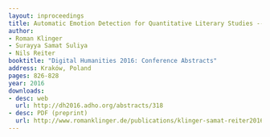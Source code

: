 ```yaml
---
layout: inproceedings
title: Automatic Emotion Detection for Quantitative Literary Studies -- A case study based on Franz Kafka’s “Das Schloss” und “Amerika”
author:
- Roman Klinger
- Surayya Samat Suliya
- Nils Reiter
booktitle: "Digital Humanities 2016: Conference Abstracts"
address: Kraków, Poland
pages: 826-828
year: 2016
downloads:
- desc: web
  url: http://dh2016.adho.org/abstracts/318
- desc: PDF (preprint)
  url: http://www.romanklinger.de/publications/klinger-samat-reiter2016.pdf
---
```

